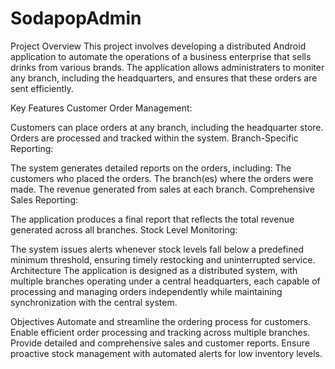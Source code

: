 # SodapopAdmin
Project Overview
This project involves developing a distributed Android application to automate the operations of a business enterprise that sells drinks from various brands. The application allows administraters to moniter any branch, including the headquarters, and ensures that these orders are sent efficiently.

Key Features
Customer Order Management:

Customers can place orders at any branch, including the headquarter store.
Orders are processed and tracked within the system.
Branch-Specific Reporting:

The system generates detailed reports on the orders, including:
The customers who placed the orders.
The branch(es) where the orders were made.
The revenue generated from sales at each branch.
Comprehensive Sales Reporting:

The application produces a final report that reflects the total revenue generated across all branches.
Stock Level Monitoring:

The system issues alerts whenever stock levels fall below a predefined minimum threshold, ensuring timely restocking and uninterrupted service.
Architecture
The application is designed as a distributed system, with multiple branches operating under a central headquarters, each capable of processing and managing orders independently while maintaining synchronization with the central system.

Objectives
Automate and streamline the ordering process for customers.
Enable efficient order processing and tracking across multiple branches.
Provide detailed and comprehensive sales and customer reports.
Ensure proactive stock management with automated alerts for low inventory levels.
